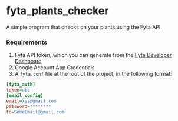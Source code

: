 # fyta_plants_checker
A simple program that checks on your plants using the Fyta API.

### Requirements
1. Fyta API token, which you can generate from the [Fyta Developer Dashboard](https://web.fyta.de/)
2. Google Account App Credentials
3. A `fyta.conf` file at the root of the project, in the following format:
```ini
[fyta_auth]
token=abc
[email_config]
email=xyz@gmail.com
password=********
to=SomeEmail@gmail.com
```